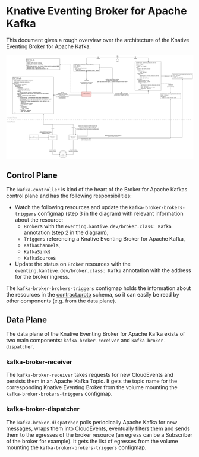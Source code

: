 # Knative Eventing Broker for Apache Kafka

This document gives a rough overview over the architecture of the Knative Eventing Broker for Apache Kafka.

![Overview](eventing-kafka-broker.png)

## Control Plane

The `kafka-controller` is kind of the heart of the Broker for Apache Kafkas control plane and has the following responsibilities:

* Watch the following resources and update the `kafka-broker-brokers-triggers` configmap (step 3 in the diagram) with relevant information about the resource:
  * `Broker`s with the `eventing.kantive.dev/broker.class: Kafka` annotation (step 2 in the diagram),
  * `Trigger`s referencing a Knative Eventing Broker for Apache Kafka,
  * `KafkaChannel`s,
  * `KafkaSink`s 
  * `KafkaSource`s
* Update the status on `Broker` resources with the `eventing.kantive.dev/broker.class: Kafka` annotation with the address for the broker ingress.

The `kafka-broker-brokers-triggers` configmap holds the information about the resources in the [contract.proto](https://github.com/knative-sandbox/eventing-kafka-broker/blob/main/proto/contract.proto) schema, so it can easily be read by other components (e.g. from the data plane).

## Data Plane

The data plane of the Knative Eventing Broker for Apache Kafka exists of two main components: `kafka-broker-receiver` and `kafka-broker-dispatcher`.

### kafka-broker-receiver

The `kafka-broker-receiver` takes requests for new CloudEvents and persists them in an Apache Kafka Topic. It gets the topic name for the corresponding Knative Eventing Broker from the volume mounting the `kafka-broker-brokers-triggers` configmap.

### kafka-broker-dispatcher

The `kafka-broker-dispatcher` polls periodically Apache Kafka for new messages, wraps them into CloudEvents, eventually filters them and sends them to the egresses of the broker resource (an egress can be a Subscriber of the broker for example). It gets the list of egresses from the volume mounting the `kafka-broker-brokers-triggers` configmap.
